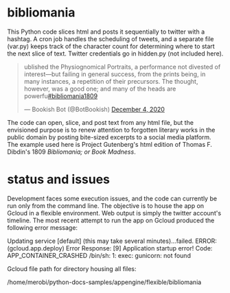 # bibliomania

This Python code slices html and posts it sequentially to twitter with a hashtag. A cron job handles the scheduling of tweets, and a separate file (var.py) keeps track of the character count for determining where to start the next slice of text. Twitter credentials go in hidden.py (not included here).

<blockquote class="twitter-tweet"><p lang="en" dir="ltr">ublished the Physiognomical Portraits, a performance not divested of<br>interest—but failing in general success, from the prints being, in<br>many instances, a repetition of their precursors. The thought,<br>however, was a good one; and many of the heads are powerfu<a href="https://twitter.com/hashtag/bibliomania1809?src=hash&amp;ref_src=twsrc%5Etfw">#bibliomania1809</a></p>&mdash; Bookish Bot (@BotBookish) <a href="https://twitter.com/BotBookish/status/1334941991549984770?ref_src=twsrc%5Etfw">December 4, 2020</a></blockquote> 

The code can open, slice, and post text from any html file, but the envisioned purpose is to renew attention to forgotten literary works in the public domain by posting bite-sized excerpts to a social media platform. The example used here is Project Gutenberg's html edition of Thomas F. Dibdin's 1809 *Bibliomania; or Book Madness*.

# status and issues

Development faces some execution issues, and the code can currently be run only from the command line. The objective is to house the app on Gcloud in a flexible environment. Web output is simply the twitter account's timeline. The most recent attempt to run the app on Gcloud produced the following error message:

Updating service [default] (this may take several minutes)...failed.
ERROR: (gcloud.app.deploy) Error Response: [9] 
Application startup error! Code: APP_CONTAINER_CRASHED
/bin/sh: 1: exec: gunicorn: not found

Gcloud file path for directory housing all files:

/home/merobi/python-docs-samples/appengine/flexible/bibliomania
